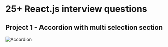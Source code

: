 # 25+ React.js interview questions

## Project 1 - Accordion with multi selection section
![Accordion](https://github.com/user-attachments/assets/2a03f407-31ff-4656-9447-01dd8723a8af)
